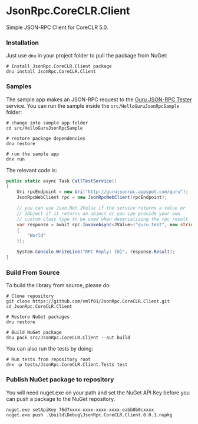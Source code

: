 # JsonRpc.CoreCLR.Client

Simple JSON-RPC Client for CoreCLR 5.0.

### Installation

Just use ```dnu``` in your project folder to pull the package from NuGet:

```Shell
# Install JsonRpc.CoreCLR.Client package
dnu install JsonRpc.CoreCLR.Client
```

### Samples

The sample app makes an JSON-RPC request to the [Guru JSON-RPC Tester](http://gurujsonrpc.appspot.com/) service.
You can run the sample inside the ```src/HelloGuruJsonRpcSample``` folder:

```Shell
# change into sample app folder
cd src/HelloGuruJsonRpcSample

# restore package dependencies
dnu restore

# run the sample app
dnx run
```

The relevant code is:

```cs
public static async Task CallTestService()
{
    Uri rpcEndpoint = new Uri("http://gurujsonrpc.appspot.com/guru");
    JsonRpcWebClient rpc = new JsonRpcWebClient(rpcEndpoint);

    // you can use Json.Net JValue if the service returns a value or
    // JObject if it returns an object or you can provide your own
    // custom class type to be used when deserializing the rpc result
    var response = await rpc.InvokeAsync<JValue>("guru.test", new string[]
    {
        "World"
    });

    System.Console.WriteLine("RPC Reply: {0}", response.Result);
}
```

### Build From Source

To build the library from source, please do:

```Shell
# Clone repository
git clone https://github.com/vmlf01/JsonRpc.CoreCLR.Client.git
cd JsonRpc.CoreCLR.Client

# Restore NuGet packages
dnu restore

# Build NuGet package
dnu pack src/JsonRpc.CoreCLR.Client --out build
```

You can also run the tests by doing:

```Shell
# Run tests from repository root
dnx -p tests/JsonRpc.CoreCLR.Client.Tests test
```

### Publish NuGet package to repository

You will need nuget.exe on your path and set the NuGet API Key before you can push a package to the NuGet repository.

```Shell
nuget.exe setApiKey 76d7xxxx-xxxx-xxxx-xxxx-eabb8b0cxxxx
nuget.exe push .\build\Debug\JsonRpc.CoreCLR.Client.0.0.1.nupkg
```
